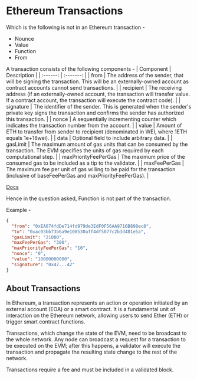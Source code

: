 # Ethereum Transactions
Which is the following is not in an Ethereum transaction -
- Nounce
- Value
- Function
- From

A transaction consists of the following components - 
| Component | Description | 
| :------: | :-------: | 
| from | The address of the sender, that will be signing the transaction. This will be an externally-owned account as contract accounts cannot send transactions. |
| recipient | The receiving address (if an externally-owned account, the transaction will transfer value. If a contract account, the transaction will execute the contract code). |
| signature | The identifier of the sender. This is generated when the sender's private key signs the transaction and confirms the sender has authorized this transaction. |
| nonce | A sequentially incrementing counter which indicates the transaction number from the account. |
| value | Amount of ETH to transfer from sender to recipient (denominated in WEI, where 1ETH equals 1e+18wei). |
| data | Optional field to include arbitrary data. |
| gasLimit | The maximum amount of gas units that can be consumed by the transaction. The EVM specifies the units of gas required by each computational step. |
| maxPriorityFeePerGas | The maximum price of the consumed gas to be included as a tip to the validator. |
| maxFeePerGas | The maximum fee per unit of gas willing to be paid for the transaction (inclusive of baseFeePerGas and maxPriorityFeePerGas). |

[Docs](https://ethereum.org/en/developers/docs/transactions/)

Hence in the question asked, Function is not part of the transaction. 

Example - 
```json
{
  "from": "0xEA674fdDe714fd979de3EdF0F56AA9716B898ec8",
  "to": "0xac03bb73b6a9e108530aff4df5077c2b3d481e5a",
  "gasLimit": "21000",
  "maxFeePerGas": "300",
  "maxPriorityFeePerGas": "10",
  "nonce": "0",
  "value": "10000000000",
  "signature": "0x47...42"
}
```

## About Transactions 

In Ethereum, a transaction represents an action or operation initiated by an external account (EOA) or a smart contract. It is a fundamental unit of interaction on the Ethereum network, allowing users to send Ether (ETH) or trigger smart contract functions.

Transactions, which change the state of the EVM, need to be broadcast to the whole network. Any node can broadcast a request for a transaction to be executed on the EVM; after this happens, a validator will execute the transaction and propagate the resulting state change to the rest of the network.

Transactions require a fee and must be included in a validated block.
